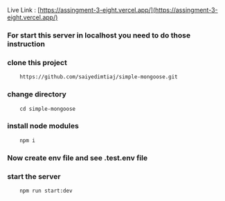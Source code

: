 Live Link :
[https://assingment-3-eight.vercel.app/](https://assingment-3-eight.vercel.app/)

### For start this server in localhost you need to do those instruction

### clone this project

```shall
    https://github.com/saiyedimtiaj/simple-mongoose.git
```

### change directory

```shall
    cd simple-mongoose
```

### install node modules

```shall
    npm i
```

### Now create env file and see .test.env file

### start the server

```shall
    npm run start:dev
```
